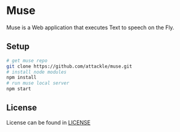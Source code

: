 # Muse

Muse is a Web application that executes Text to speech on the Fly.

## Setup

```bash
# get muse repo
git clone https://github.com/attackle/muse.git
# install node modules
npm install
# run muse local server
npm start
```

## License
License can be found in [LICENSE](/LICENSE)
